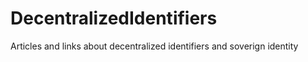 # DecentralizedIdentifiers
Articles and links about decentralized identifiers and soverign identity
